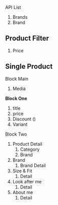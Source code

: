 API List
1. Brands
2. Brand


Product Filter
---
1. Price

Single Product
---
Block Main
1. Media

**Block One**

1. title
2. price
3. Discount ()
4. Variant

Block Two
1. Product Detail
	1. Category
	2. Brand
2. Brand
	1. Brand Detail
3. Size & Fit
	1. Detail
4. Look after me
	1. Detail
5. About me
	1. Detail